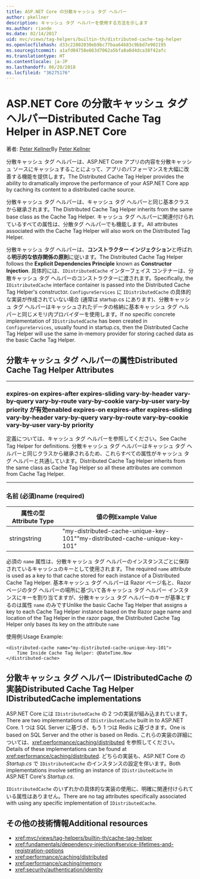 ```yaml
---
title: ASP.NET Core の分散キャッシュ タグ ヘルパー
author: pkellner
description: キャッシュ タグ ヘルパーを使用する方法を示します
ms.author: riande
ms.date: 02/14/2017
uid: mvc/views/tag-helpers/builtin-th/distributed-cache-tag-helper
ms.openlocfilehash: d33c22802030eb9bc77baa64b83c9bbd7e902195
ms.sourcegitcommit: a1afd04758e663d7062a5bfa8a0d4dca38f42afc
ms.translationtype: HT
ms.contentlocale: ja-JP
ms.lasthandoff: 06/20/2018
ms.locfileid: "36275176"
---
```

# <a name="distributed-cache-tag-helper-in-aspnet-core"></a><span data-ttu-id="60e97-103">ASP.NET Core の分散キャッシュ タグ ヘルパー</span><span class="sxs-lookup"><span data-stu-id="60e97-103">Distributed Cache Tag Helper in ASP.NET Core</span></span>

<span data-ttu-id="60e97-104">著者: [Peter Kellner](http://peterkellner.net)</span><span class="sxs-lookup"><span data-stu-id="60e97-104">By [Peter Kellner](http://peterkellner.net)</span></span> 

<span data-ttu-id="60e97-105">分散キャッシュ タグ ヘルパーは、ASP.NET Core アプリの内容を分散キャッシュ ソースにキャッシュすることによって、アプリのパフォーマンスを大幅に改善する機能を提供します。</span><span class="sxs-lookup"><span data-stu-id="60e97-105">The Distributed Cache Tag Helper provides the ability to dramatically improve the performance of your ASP.NET Core app by caching its content to a distributed cache source.</span></span>

<span data-ttu-id="60e97-106">分散キャッシュ タグ ヘルパーは、キャッシュ タグ ヘルパーと同じ基本クラスから継承されます。</span><span class="sxs-lookup"><span data-stu-id="60e97-106">The Distributed Cache Tag Helper inherits from the same base class as the Cache Tag Helper.</span></span> <span data-ttu-id="60e97-107">キャッシュ タグ ヘルパーに関連付けられているすべての属性は、分散タグ ヘルパーでも機能します。</span><span class="sxs-lookup"><span data-stu-id="60e97-107">All attributes associated with the Cache Tag Helper will also work on the Distributed Tag Helper.</span></span>

<span data-ttu-id="60e97-108">分散キャッシュ タグ ヘルパーは、**コンストラクター インジェクション**と呼ばれる**明示的な依存関係の原則**に従います。</span><span class="sxs-lookup"><span data-stu-id="60e97-108">The Distributed Cache Tag Helper follows the **Explicit Dependencies Principle** known as **Constructor Injection**.</span></span> <span data-ttu-id="60e97-109">具体的には、`IDistributedCache` インターフェイス コンテナーは、分散キャッシュ タグ ヘルパーのコンストラクターに渡されます。</span><span class="sxs-lookup"><span data-stu-id="60e97-109">Specifically, the `IDistributedCache` interface container is passed into the Distributed Cache Tag Helper's constructor.</span></span> <span data-ttu-id="60e97-110">`ConfigureServices` に `IDistributedCache` の具体的な実装が作成されていない場合 (通常は startup.cs にあります)、分散キャッシュ タグ ヘルパーはキャッシュされたデータの格納に基本キャッシュ タグ ヘルパーと同じメモリ内プロバイダーを使用します。</span><span class="sxs-lookup"><span data-stu-id="60e97-110">If no specific concrete implementation of `IDistributedCache` has been created in `ConfigureServices`, usually found in startup.cs, then the Distributed Cache Tag Helper will use the same in-memory provider for storing cached data as the basic Cache Tag Helper.</span></span>

## <a name="distributed-cache-tag-helper-attributes"></a><span data-ttu-id="60e97-111">分散キャッシュ タグ ヘルパーの属性</span><span class="sxs-lookup"><span data-stu-id="60e97-111">Distributed Cache Tag Helper Attributes</span></span>

- - -

### <a name="enabled-expires-on-expires-after-expires-sliding-vary-by-header-vary-by-query-vary-by-route-vary-by-cookie-vary-by-user-vary-by-priority"></a><span data-ttu-id="60e97-112">expires-on expires-after expires-sliding vary-by-header vary-by-query vary-by-route vary-by-cookie vary-by-user vary-by priority が有効</span><span class="sxs-lookup"><span data-stu-id="60e97-112">enabled expires-on expires-after expires-sliding vary-by-header vary-by-query vary-by-route vary-by-cookie vary-by-user vary-by priority</span></span>

<span data-ttu-id="60e97-113">定義については、キャッシュ タグ ヘルパーを参照してください。</span><span class="sxs-lookup"><span data-stu-id="60e97-113">See Cache Tag Helper for definitions.</span></span> <span data-ttu-id="60e97-114">分散キャッシュ タグ ヘルパーはキャッシュ タグ ヘルパーと同じクラスから継承されるため、これらすべての属性がキャッシュ タグ ヘルパーと共通しています。</span><span class="sxs-lookup"><span data-stu-id="60e97-114">Distributed Cache Tag Helper inherits from the same class as Cache Tag Helper so all these attributes are common from Cache Tag Helper.</span></span>

- - -

### <a name="name-required"></a><span data-ttu-id="60e97-115">名前 (必須)</span><span class="sxs-lookup"><span data-stu-id="60e97-115">name (required)</span></span>

| <span data-ttu-id="60e97-116">属性の型</span><span class="sxs-lookup"><span data-stu-id="60e97-116">Attribute Type</span></span>    | <span data-ttu-id="60e97-117">値の例</span><span class="sxs-lookup"><span data-stu-id="60e97-117">Example Value</span></span>     |
|----------------   |----------------   |
| <span data-ttu-id="60e97-118">string</span><span class="sxs-lookup"><span data-stu-id="60e97-118">string</span></span>    | <span data-ttu-id="60e97-119">"my-distributed-cache-unique-key-101"</span><span class="sxs-lookup"><span data-stu-id="60e97-119">"my-distributed-cache-unique-key-101"</span></span>     |

<span data-ttu-id="60e97-120">必須の `name` 属性は、分散キャッシュ タグ ヘルパーのインスタンスごとに保存されているキャッシュのキーとして使用されます。</span><span class="sxs-lookup"><span data-stu-id="60e97-120">The required `name` attribute is used as a key to that cache stored for each instance of a Distributed Cache Tag Helper.</span></span> <span data-ttu-id="60e97-121">基本キャッシュ タグ ヘルパーは Razor ページ名と、Razor ページのタグ ヘルパーの場所に基づいて各キャッシュ タグ ヘルパー インスタンスにキーを割り当てますが、分散キャッシュ タグ ヘルパーのキーが基準とするのは属性 `name` のみです</span><span class="sxs-lookup"><span data-stu-id="60e97-121">Unlike the basic Cache Tag Helper that assigns a key to each Cache Tag Helper instance based on the Razor page name and location of the Tag Helper in the razor page, the Distributed Cache Tag Helper only bases its key on the attribute `name`</span></span>

<span data-ttu-id="60e97-122">使用例:</span><span class="sxs-lookup"><span data-stu-id="60e97-122">Usage Example:</span></span>

```cshtml
<distributed-cache name="my-distributed-cache-unique-key-101">
    Time Inside Cache Tag Helper: @DateTime.Now
</distributed-cache>
```

## <a name="distributed-cache-tag-helper-idistributedcache-implementations"></a><span data-ttu-id="60e97-123">分散キャッシュ タグ ヘルパー IDistributedCache の実装</span><span class="sxs-lookup"><span data-stu-id="60e97-123">Distributed Cache Tag Helper IDistributedCache implementations</span></span>

<span data-ttu-id="60e97-124">ASP.NET Core には `IDistributedCache` の 2 つの実装が組み込まれています。</span><span class="sxs-lookup"><span data-stu-id="60e97-124">There are two implementations of `IDistributedCache` built in to ASP.NET Core.</span></span> <span data-ttu-id="60e97-125">1 つは SQL Server に基づき、もう 1 つは Redis に基づきます。</span><span class="sxs-lookup"><span data-stu-id="60e97-125">One is based on SQL Server and the other is based on Redis.</span></span> <span data-ttu-id="60e97-126">これらの実装の詳細については、<xref:performance/caching/distributed> を参照してください。</span><span class="sxs-lookup"><span data-stu-id="60e97-126">Details of these implementations can be found at <xref:performance/caching/distributed>.</span></span> <span data-ttu-id="60e97-127">どちらの実装も、ASP.NET Core の *Startup.cs* で `IDistributedCache` のインスタンスの設定を伴います。</span><span class="sxs-lookup"><span data-stu-id="60e97-127">Both implementations involve setting an instance of `IDistributedCache` in ASP.NET Core's *Startup.cs*.</span></span>

<span data-ttu-id="60e97-128">`IDistributedCache` のいずれかの具体的な実装の使用に、明確に関連付けられている属性はありません。</span><span class="sxs-lookup"><span data-stu-id="60e97-128">There are no tag attributes specifically associated with using any specific implementation of `IDistributedCache`.</span></span>

## <a name="additional-resources"></a><span data-ttu-id="60e97-129">その他の技術情報</span><span class="sxs-lookup"><span data-stu-id="60e97-129">Additional resources</span></span>

* <xref:mvc/views/tag-helpers/builtin-th/cache-tag-helper>
* <xref:fundamentals/dependency-injection#service-lifetimes-and-registration-options>
* <xref:performance/caching/distributed>
* <xref:performance/caching/memory>
* <xref:security/authentication/identity>
